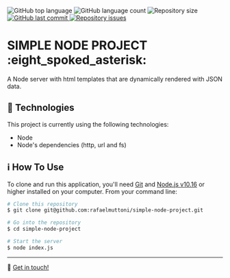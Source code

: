<p>
  <img alt="GitHub top language" src="https://img.shields.io/github/languages/top/rafaelmuttoni/simple-node-project.svg">

  <img alt="GitHub language count" src="https://img.shields.io/github/languages/count/rafaelmuttoni/simple-node-project.svg">

  <img alt="Repository size" src="https://img.shields.io/github/repo-size/rafaelmuttoni/simple-node-project.svg">

  <a href="https://github.com/rafaelmuttoni/simple-node-project/commits/master">
    <img alt="GitHub last commit" src="https://img.shields.io/github/last-commit/rafaelmuttoni/simple-node-project.svg">
  </a>

  <a href="https://github.com/rafaelmuttoni/simple-node-project/issues">
    <img alt="Repository issues" src="https://img.shields.io/github/issues/rafaelmuttoni/simple-node-project.svg">
  </a>
</p>

<h1>
  SIMPLE NODE PROJECT :eight_spoked_asterisk:
</h1>

<p>A Node server with html templates that are dynamically rendered with JSON data.</p>

## :rocket: Technologies

This project is currently using the following technologies:

- Node
- Node's dependencies (http, url and fs)

## :information_source: How To Use

To clone and run this application, you'll need [Git](https://git-scm.com) and [Node.js v10.16](https://nodejs.org/) or higher installed on your computer. From your command line:

```bash
# Clone this repository
$ git clone git@github.com:rafaelmuttoni/simple-node-project.git

# Go into the repository
$ cd simple-node-project

# Start the server
$ node index.js
```

---

:wave: [Get in touch!](https://www.linkedin.com/in/rafaelmuttoni/)